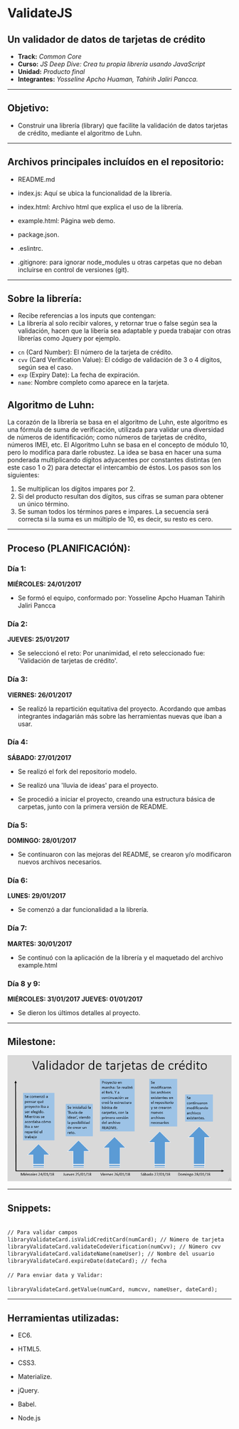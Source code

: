 # ValidateJS

## Un validador de datos de tarjetas de crédito

* **Track:** _Common Core_
* **Curso:** _JS Deep Dive: Crea tu propia librería usando JavaScript_
* **Unidad:** _Producto final_
* **Integrantes:** _Yosseline Apcho Huaman, Tahirih Jaliri Pancca._

***

## Objetivo:

- Construir una librería (library) que facilite la validación de datos tarjetas de crédito, mediante el algoritmo de Luhn.

***

## Archivos principales incluídos en el repositorio:

* README.md

* index.js: Aquí se ubica la funcionalidad de la librería.

* index.html: Archivo html que explica el uso de la librería.

* example.html: Página web demo.

* package.json.

* .eslintrc.

* .gitignore: para ignorar node_modules u otras carpetas que no deban incluirse en control de versiones (git).

***

## Sobre la librería:

- Recibe referencias a los inputs que contengan:
- La librería al solo recibir valores, y retornar true o false según sea la validación, hacen que la libería sea adaptable y pueda trabajar con otras librerías como Jquery por ejemplo.

* `cn` (Card Number): El número de la tarjeta de crédito.
* `cvv` (Card Verification Value): El código de validación de 3 o 4 dígitos, según sea el caso.
* `exp` (Expiry Date): La fecha de expiración.
* `name`: Nombre completo como aparece en la tarjeta.

## Algoritmo de Luhn:

La corazón de la librería se basa en el algoritmo de Luhn, este algoritmo es una fórmula de suma de verificación, utilizada para validar una diversidad de números de identificación; como números de tarjetas de crédito, números IMEI, etc.
El Algoritmo Luhn se basa en el concepto de módulo 10, pero lo modifica para darle robustez. La idea se basa en hacer una suma ponderada multiplicando dígitos adyacentes por constantes distintas (en este caso 1 o 2) para detectar el intercambio de éstos. Los pasos son los siguientes:

  1. Se multiplican los dígitos impares por 2.
  2. Si del producto resultan dos dígitos, sus cifras se suman para obtener un único término.
  3. Se suman todos los términos pares e impares.
  La secuencia será correcta si la suma es un múltiplo de 10, es decir, su resto es cero.

***

## Proceso (PLANIFICACIÓN):

### Día 1:

**MIÉRCOLES: 24/01/2017**

- Se formó el equipo, conformado por:
  Yosseline Apcho Huaman
  Tahirih Jaliri Pancca

### Día 2:

**JUEVES: 25/01/2017**

- Se seleccionó el reto:
  Por unanimidad, el reto seleccionado fue: 'Validación de tarjetas de crédito'.

### Día 3:

**VIERNES: 26/01/2017**

- Se realizó la repartición equitativa del proyecto. Acordando que ambas integrantes indagarián más sobre las herramientas nuevas que iban a usar.

### Día 4:

**SÁBADO: 27/01/2017**

- Se realizó el fork del repositorio modelo.

- Se realizó una 'lluvia de ideas' para el proyecto.

- Se procedió a iniciar el proyecto, creando una estructura básica de carpetas, junto con la primera versión de README.

### Día 5:

**DOMINGO: 28/01/2017**

- Se continuaron con las mejoras del README, se crearon y/o modificaron nuevos archivos necesarios.

### Día 6:

**LUNES: 29/01/2017**

- Se comenzó a dar funcionalidad a la librería.

### Día 7:

**MARTES: 30/01/2017**

- Se continuó con la aplicación de la librería y el maquetado del archivo example.html

### Día 8 y 9:

**MIÉRCOLES: 31/01/2017
  JUEVES: 01/01/2017**

- Se dieron los últimos detalles al proyecto.

***

## Milestone:

![Milestone](public/assets/docs/milestone.png)

***

## Snippets:

```

// Para validar campos
libraryValidateCard.isValidCreditCard(numCard); // Número de tarjeta
libraryValidateCard.validateCodeVerification(numCvv); // Número cvv
libraryValidateCard.validateName(nameUser); // Nombre del usuario
libraryValidateCard.expireDate(dateCard); // fecha

// Para enviar data y Validar:

libraryValidateCard.getValue(numCard, numcvv, nameUser, dateCard);

```

***

## Herramientas utilizadas:

- EC6.

- HTML5.

- CSS3.

- Materialize.

- jQuery.

- Babel.

- Node.js
